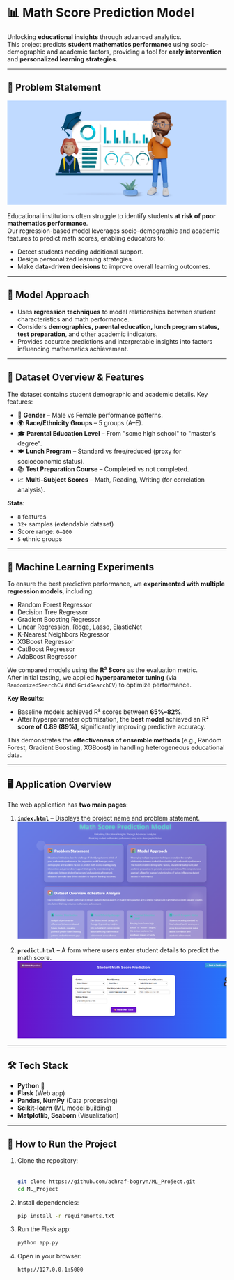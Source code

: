 # 📊 Math Score Prediction Model

Unlocking **educational insights** through advanced analytics.  
This project predicts **student mathematics performance** using socio-demographic and academic factors, providing a tool for **early intervention** and **personalized learning strategies**.

---

## 🎯 Problem Statement

![Problem Statement](images/student.webp)  

Educational institutions often struggle to identify students **at risk of poor mathematics performance**.  
Our regression-based model leverages socio-demographic and academic features to predict math scores, enabling educators to:

- Detect students needing additional support.  
- Design personalized learning strategies.  
- Make **data-driven decisions** to improve overall learning outcomes.  

---

## 🔬 Model Approach

- Uses **regression techniques** to model relationships between student characteristics and math performance.  
- Considers **demographics, parental education, lunch program status, test preparation**, and other academic indicators.  
- Provides accurate predictions and interpretable insights into factors influencing mathematics achievement.  

---

## 📂 Dataset Overview & Features

The dataset contains student demographic and academic details. Key features:

- 👤 **Gender** – Male vs Female performance patterns.  
- 🌍 **Race/Ethnicity Groups** – 5 groups (A–E).  
- 🎓 **Parental Education Level** – From "some high school" to "master's degree".  
- 🍽️ **Lunch Program** – Standard vs free/reduced (proxy for socioeconomic status).  
- 📚 **Test Preparation Course** – Completed vs not completed.  
- 📈 **Multi-Subject Scores** – Math, Reading, Writing (for correlation analysis).  

**Stats**:
- `8` features  
- `32+` samples (extendable dataset)  
- Score range: `0–100`  
- `5` ethnic groups  

---

## 🧪 Machine Learning Experiments

To ensure the best predictive performance, we **experimented with multiple regression models**, including:

- Random Forest Regressor  
- Decision Tree Regressor  
- Gradient Boosting Regressor  
- Linear Regression, Ridge, Lasso, ElasticNet  
- K-Nearest Neighbors Regressor  
- XGBoost Regressor  
- CatBoost Regressor  
- AdaBoost Regressor  

We compared models using the **R² Score** as the evaluation metric.  
After initial testing, we applied **hyperparameter tuning** (via `RandomizedSearchCV` and `GridSearchCV`) to optimize performance.  

**Key Results**:  
- Baseline models achieved R² scores between **65%–82%**.  
- After hyperparameter optimization, the **best model** achieved an **R² score of 0.89 (89%)**, significantly improving predictive accuracy.  

This demonstrates the **effectiveness of ensemble methods** (e.g., Random Forest, Gradient Boosting, XGBoost) in handling heterogeneous educational data.  

---

## 🖥️ Application Overview

The web application has **two main pages**:

1. **`index.html`** – Displays the project name and problem statement.  
   ![Index Page](images/index.PNG)  

2. **`predict.html`** – A form where users enter student details to predict the math score.  
   ![Prediction Page](images/home.PNG)  

---

## 🛠️ Tech Stack

- **Python** 🐍  
- **Flask** (Web app)  
- **Pandas, NumPy** (Data processing)  
- **Scikit-learn** (ML model building)  
- **Matplotlib, Seaborn** (Visualization)  

---

## 🚀 How to Run the Project

1. Clone the repository:
   ```bash
   
   git clone https://github.com/achraf-bogryn/ML_Project.git
   cd ML_Project
   ```
 2. Install dependencies:
    
    ```bash
    pip install -r requirements.txt
    ```
 3. Run the Flask app:
 
    ```bash
    python app.py
     ```
 4. Open in your browser:

     ```bash
     http://127.0.0.1:5000

     ```
